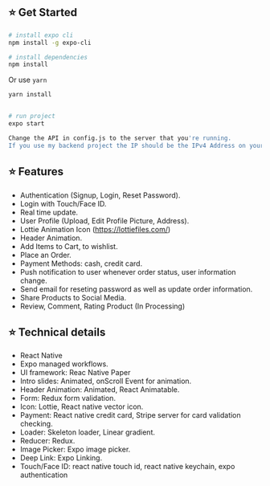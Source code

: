 ## :star: Get Started

```bash
# install expo cli
npm install -g expo-cli
```
``` bash
# install dependencies
npm install
```
Or use `yarn`
``` bash
yarn install
```
``` bash

# run project
expo start
```
``` bash
Change the API in config.js to the server that you're running. 
If you use my backend project the IP should be the IPv4 Address on your computer (cmd -> ipconfig)
```

## :star: Features
- Authentication (Signup, Login, Reset Password).
- Login with Touch/Face ID.
- Real time update.
- User Profile (Upload, Edit Profile Picture, Address).
- Lottie Animation Icon (https://lottiefiles.com/)
- Header Animation.
- Add Items to Cart, to wishlist. 
- Place an Order.
- Payment Methods:  cash, credit card.
- Push notification to user whenever order status, user information change. 
- Send email for reseting password as well as update order information.
- Share Products to Social Media.
- Review, Comment, Rating Product (In Processing)

## :star: Technical details
- React Native
- Expo managed workflows.
- UI framework: Reac Native Paper
- Intro slides: Animated, onScroll Event for animation.
- Header Animation: Animated, React Animatable.
- Form: Redux form validation.
- Icon: Lottie, React native vector icon.
- Payment: React native credit card, Stripe server for card validation checking.
- Loader: Skeleton loader, Linear gradient.
- Reducer: Redux. 
- Image Picker: Expo image picker.
- Deep Link: Expo Linking.
- Touch/Face ID: react native touch id, react native keychain, expo authentication 




